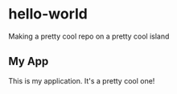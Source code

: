 # hello-world
Making a pretty cool repo on a pretty cool island

## My App

This is my application. It's a pretty cool one!
